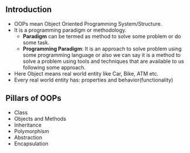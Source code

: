 ## Introduction
- OOPs mean Object Oriented Programming System/Structure.
- It is a programming paradigm or methodology.
	- **Paradigm** can be termed as method to solve some problem or do some task.
	- **Programming Paradigm**: It is an approach to solve problem using some programming language or also we can say it is a method to solve a problem using tools and techniques that are available to us following some approach.
- Here Object means real world entity like Car, Bike, ATM etc.
- Every real world entity has: properties and behavior(functionality)
## Pillars of OOPs
- Class
- Objects and Methods
- Inheritance
- Polymorphism
- Abstraction
- Encapsulation